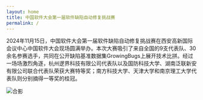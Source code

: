```yaml
---
layout: home
title: 中国软件大会第一届软件缺陷自动修复挑战赛
permalink: /
---
```


2024年11月15日，中国软件大会第一届软件缺陷自动修复挑战赛在西安高新国际会议中心中国软件大会现场圆满举办。本次大赛吸引了来自全国的9支代表队、30余名参赛选手，共同在公开缺陷基准数据集GrowingBugs上展开技术比拼。经过一场场激烈角逐，杭州逻界科技有限公司代表队以及国防科技大学、湖南泛联新安有限公司联合代表队荣获大赛特等奖；南方科技大学、天津大学和南京理工大学代表队则分别摘得一等奖的桂冠。

![合影](/assets/img/posts/202401.jpg)
